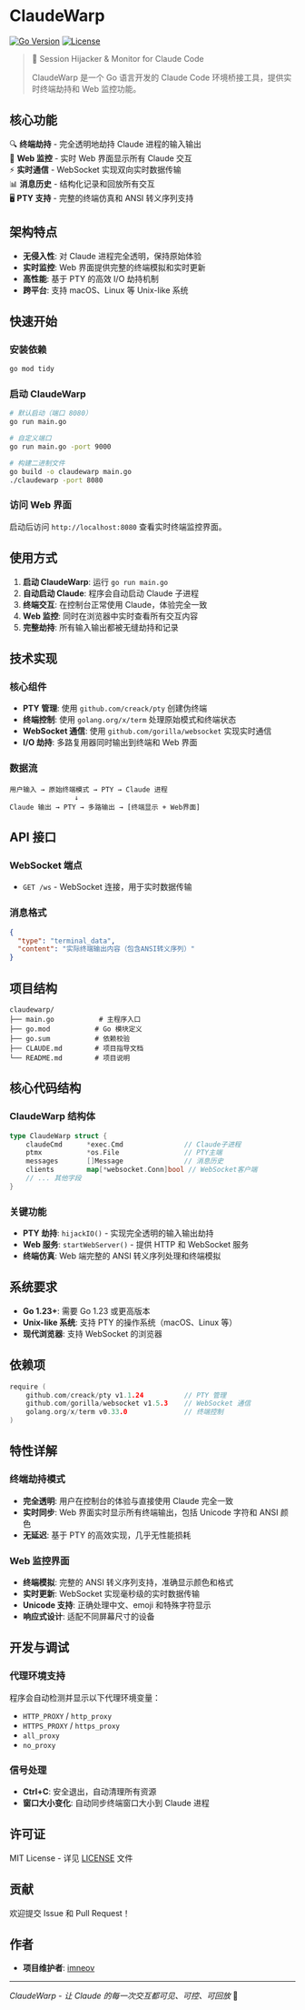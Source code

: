 # ClaudeWarp

[![Go Version](https://img.shields.io/badge/Go-1.23+-blue.svg)](https://golang.org)
[![License](https://img.shields.io/badge/License-MIT-green.svg)](LICENSE)

> 🚀 Session Hijacker & Monitor for Claude Code
> 
> ClaudeWarp 是一个 Go 语言开发的 Claude Code 环境桥接工具，提供实时终端劫持和 Web 监控功能。

## 核心功能

🔍 **终端劫持** - 完全透明地劫持 Claude 进程的输入输出  
📱 **Web 监控** - 实时 Web 界面显示所有 Claude 交互  
⚡ **实时通信** - WebSocket 实现双向实时数据传输  
📊 **消息历史** - 结构化记录和回放所有交互  
🖥️ **PTY 支持** - 完整的终端仿真和 ANSI 转义序列支持  

## 架构特点

- **无侵入性**: 对 Claude 进程完全透明，保持原始体验
- **实时监控**: Web 界面提供完整的终端模拟和实时更新
- **高性能**: 基于 PTY 的高效 I/O 劫持机制
- **跨平台**: 支持 macOS、Linux 等 Unix-like 系统

## 快速开始

### 安装依赖

```bash
go mod tidy
```

### 启动 ClaudeWarp

```bash
# 默认启动（端口 8080）
go run main.go

# 自定义端口
go run main.go -port 9000

# 构建二进制文件
go build -o claudewarp main.go
./claudewarp -port 8080
```

### 访问 Web 界面

启动后访问 `http://localhost:8080` 查看实时终端监控界面。

## 使用方式

1. **启动 ClaudeWarp**: 运行 `go run main.go`
2. **自动启动 Claude**: 程序会自动启动 Claude 子进程
3. **终端交互**: 在控制台正常使用 Claude，体验完全一致
4. **Web 监控**: 同时在浏览器中实时查看所有交互内容
5. **完整劫持**: 所有输入输出都被无缝劫持和记录

## 技术实现

### 核心组件

- **PTY 管理**: 使用 `github.com/creack/pty` 创建伪终端
- **终端控制**: 使用 `golang.org/x/term` 处理原始模式和终端状态
- **WebSocket 通信**: 使用 `github.com/gorilla/websocket` 实现实时通信
- **I/O 劫持**: 多路复用器同时输出到终端和 Web 界面

### 数据流

```
用户输入 → 原始终端模式 → PTY → Claude 进程
                ↓
Claude 输出 → PTY → 多路输出 → [终端显示 + Web界面]
```

## API 接口

### WebSocket 端点

- `GET /ws` - WebSocket 连接，用于实时数据传输

### 消息格式

```json
{
  "type": "terminal_data",
  "content": "实际终端输出内容（包含ANSI转义序列）"
}
```

## 项目结构

```
claudewarp/
├── main.go           # 主程序入口
├── go.mod           # Go 模块定义
├── go.sum           # 依赖校验
├── CLAUDE.md        # 项目指导文档
└── README.md        # 项目说明
```

## 核心代码结构

### ClaudeWarp 结构体

```go
type ClaudeWarp struct {
    claudeCmd      *exec.Cmd               // Claude子进程
    ptmx           *os.File                // PTY主端
    messages       []Message               // 消息历史
    clients        map[*websocket.Conn]bool // WebSocket客户端
    // ... 其他字段
}
```

### 关键功能

- **PTY 劫持**: `hijackIO()` - 实现完全透明的输入输出劫持
- **Web 服务**: `startWebServer()` - 提供 HTTP 和 WebSocket 服务
- **终端仿真**: Web 端完整的 ANSI 转义序列处理和终端模拟

## 系统要求

- **Go 1.23+**: 需要 Go 1.23 或更高版本
- **Unix-like 系统**: 支持 PTY 的操作系统（macOS、Linux 等）
- **现代浏览器**: 支持 WebSocket 的浏览器

## 依赖项

```go
require (
    github.com/creack/pty v1.1.24          // PTY 管理
    github.com/gorilla/websocket v1.5.3    // WebSocket 通信
    golang.org/x/term v0.33.0              // 终端控制
)
```

## 特性详解

### 终端劫持模式

- **完全透明**: 用户在控制台的体验与直接使用 Claude 完全一致
- **实时同步**: Web 界面实时显示所有终端输出，包括 Unicode 字符和 ANSI 颜色
- **无延迟**: 基于 PTY 的高效实现，几乎无性能损耗

### Web 监控界面

- **终端模拟**: 完整的 ANSI 转义序列支持，准确显示颜色和格式
- **实时更新**: WebSocket 实现毫秒级的实时数据传输
- **Unicode 支持**: 正确处理中文、emoji 和特殊字符显示
- **响应式设计**: 适配不同屏幕尺寸的设备

## 开发与调试

### 代理环境支持

程序会自动检测并显示以下代理环境变量：
- `HTTP_PROXY` / `http_proxy`
- `HTTPS_PROXY` / `https_proxy`
- `all_proxy`
- `no_proxy`

### 信号处理

- **Ctrl+C**: 安全退出，自动清理所有资源
- **窗口大小变化**: 自动同步终端窗口大小到 Claude 进程

## 许可证

MIT License - 详见 [LICENSE](LICENSE) 文件

## 贡献

欢迎提交 Issue 和 Pull Request！

## 作者

- **项目维护者**: [imneov](https://github.com/imneov)

---

*ClaudeWarp - 让 Claude 的每一次交互都可见、可控、可回放* 🚀